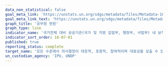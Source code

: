```yaml
---
data_non_statistical: false
goal_meta_link: 'https://unstats.un.org/sdgs/metadata/files/Metadata-16-07-01.pdf'
goal_meta_link_text: 'https://unstats.un.org/sdgs/metadata/files/Metadata-16-07-01.pdf'
graph_title: '공무원 현원'
graph_type: line
indicator_name: '국가전체 대비 공공기관(국가 및 지방 입법부, 행정부, 사법부) 내 보직분포 비율(성, 연령, 장애 및 인구집단별)'
indicator_sort_order: 16-07-01
published: true
reporting_status: complete
target_name: '모든 수준에서 의사결정이 대응적, 포용적, 참여적이며 대표성을 갖출 수 있도록 보장'
un_custodian_agency: 'IPU, UNDP'
---
```

